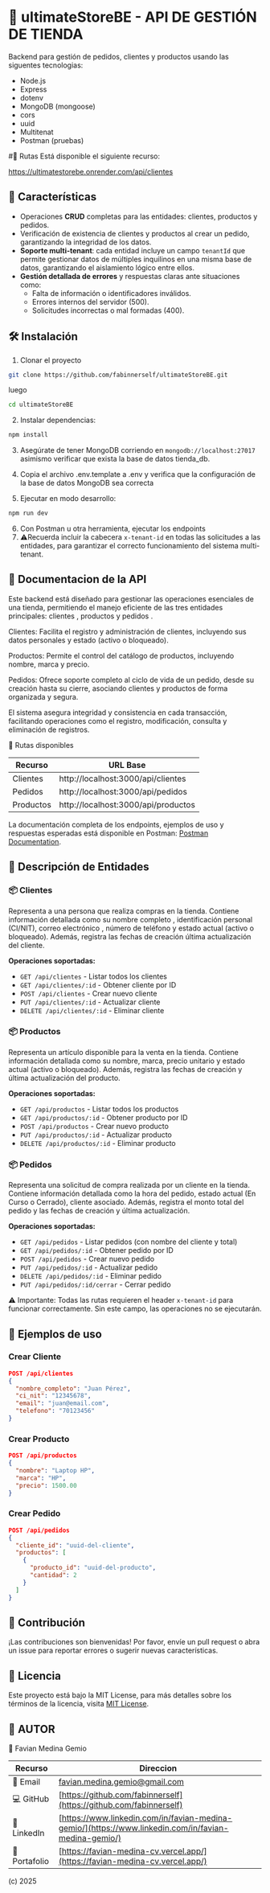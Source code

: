 # 📌 ultimateStoreBE - API DE GESTIÓN DE TIENDA 

Backend para gestión de pedidos, clientes y productos usando las siguentes tecnologias:

- Node.js
- Express
- dotenv
- MongoDB (mongoose)
- cors
- uuid
- Multitenat
- Postman (pruebas)

#🔗 Rutas Está disponible el siguiente recurso:

https://ultimatestorebe.onrender.com/api/clientes 

## 🌟 Características

- Operaciones **CRUD** completas para las entidades: clientes, productos y pedidos.
- Verificación de existencia de clientes y productos al crear un pedido, garantizando la integridad de los datos.
- **Soporte multi-tenant**: cada entidad incluye un campo `tenantId` que permite gestionar datos de múltiples inquilinos en una misma base de datos, garantizando el aislamiento lógico entre ellos.
- **Gestión detallada de errores** y respuestas claras ante situaciones como:
  - Falta de información o identificadores inválidos.
  - Errores internos del servidor (500).
  - Solicitudes incorrectas o mal formadas (400).

## 🛠️ Instalación

1. Clonar el proyecto
```bash
git clone https://github.com/fabinnerself/ultimateStoreBE.git
```
luego
```bash
cd ultimateStoreBE
```
2. Instalar dependencias:

```bash
npm install
```

3. Asegúrate de tener MongoDB corriendo en `mongodb://localhost:27017` asimismo verificar que exista la base de datos tienda_db.

4. Copia el archivo .env.template a .env y verifica que la configuración de la base de datos MongoDB sea correcta

5. Ejecutar en modo desarrollo:
```bash
npm run dev
```
6. Con Postman u otra herramienta, ejecutar los endpoints
7. ⚠️Recuerda incluir la cabecera `x-tenant-id` en todas las solicitudes a las entidades, para garantizar el correcto funcionamiento del sistema multi-tenant.

## 📘 Documentacion de la API 

Este backend está diseñado para gestionar las operaciones esenciales de una tienda, permitiendo el manejo eficiente de las tres entidades principales: clientes , productos y pedidos .

Clientes: Facilita el registro y administración de clientes, incluyendo sus datos personales y estado (activo o bloqueado).

Productos: Permite el control del catálogo de productos, incluyendo nombre, marca y precio.

Pedidos: Ofrece soporte completo al ciclo de vida de un pedido, desde su creación hasta su cierre, asociando clientes y productos de forma organizada y segura.

El sistema asegura integridad y consistencia en cada transacción, facilitando operaciones como el registro, modificación, consulta y eliminación de registros.

🔗 Rutas disponibles

| Recurso    | URL Base                            |
|-------------------|------------------------------|
| Clientes   | http://localhost:3000/api/clientes  |
| Pedidos    | http://localhost:3000/api/pedidos   |
| Productos  | http://localhost:3000/api/productos |

La documentación completa de los endpoints, ejemplos de uso y respuestas esperadas está disponible en Postman:  [Postman Documentation](https://documenter.getpostman.com/view/22674808/2sB34Zs4jL).


## 🧾 Descripción de Entidades

### 📦 Clientes

Representa a una persona que realiza compras en la tienda. Contiene información detallada como su nombre completo , identificación personal (CI/NIT), correo electrónico , número de teléfono y estado actual (activo o bloqueado). Además, registra las fechas de creación última actualización del cliente.

**Operaciones soportadas:**

- `GET /api/clientes` - Listar todos los clientes
- `GET /api/clientes/:id` - Obtener cliente por ID
- `POST /api/clientes` - Crear nuevo cliente
- `PUT /api/clientes/:id` - Actualizar cliente
- `DELETE /api/clientes/:id` - Eliminar cliente

### 📦 Productos

Representa un artículo disponible para la venta en la tienda. Contiene información detallada como su nombre, marca, precio unitario y estado actual (activo o bloqueado). Además, registra las fechas de creación y última actualización del producto.

**Operaciones soportadas:**

- `GET /api/productos` - Listar todos los productos
- `GET /api/productos/:id` - Obtener producto por ID
- `POST /api/productos` - Crear nuevo producto
- `PUT /api/productos/:id` - Actualizar producto
- `DELETE /api/productos/:id` - Eliminar producto

### 📦 Pedidos

Representa una solicitud de compra realizada por un cliente en la tienda. Contiene información detallada como la hora del pedido, estado actual (En Curso o Cerrado), cliente asociado. Además, registra el monto total del pedido y las fechas de creación y última actualización.

**Operaciones soportadas:**

- `GET /api/pedidos` - Listar pedidos (con nombre del cliente y total)
- `GET /api/pedidos/:id` - Obtener pedido por ID
- `POST /api/pedidos` - Crear nuevo pedido
- `PUT /api/pedidos/:id` - Actualizar pedido
- `DELETE /api/pedidos/:id` - Eliminar pedido
- `PUT /api/pedidos/:id/cerrar` - Cerrar pedido

⚠️ Importante: Todas las rutas requieren el header `x-tenant-id` para funcionar correctamente. Sin este campo, las operaciones no se ejecutarán. 

## 🧪 Ejemplos de uso

### Crear Cliente
```json
POST /api/clientes
{
  "nombre_completo": "Juan Pérez",
  "ci_nit": "12345678",
  "email": "juan@email.com",
  "telefono": "70123456"
}
```

### Crear Producto
```json
POST /api/productos
{
  "nombre": "Laptop HP",
  "marca": "HP",
  "precio": 1500.00
}
```

### Crear Pedido
```json
POST /api/pedidos
{
  "cliente_id": "uuid-del-cliente",
  "productos": [
    {
      "producto_id": "uuid-del-producto",
      "cantidad": 2
    }
  ]
}
 ```
 
## 🤝 Contribución

¡Las contribuciones son bienvenidas! Por favor, envíe un pull request o abra un issue para reportar errores o sugerir nuevas características.

## 📜 Licencia
 
Este proyecto está bajo la MIT License, para más detalles sobre los términos de la licencia, visita [MIT License](https://choosealicense.com/licenses/mit/ ).


## 🚀 AUTOR
👤 Favian Medina Gemio

| Recurso      | Direccion                            |
|--------------|---------------------------------------------------------------------------------------------------|
|📧 Email     |[favian.medina.gemio@gmail.com](favian.medina.gemio@gmail.com)                                      |
|💻 GitHub    |[https://github.com/fabinnerself](https://github.com/fabinnerself)                       |
|🧠 LinkedIn  |[https://www.linkedin.com/in/favian-medina-gemio/](https://www.linkedin.com/in/favian-medina-gemio/)|
|💼 Portafolio|[https://favian-medina-cv.vercel.app/](https://favian-medina-cv.vercel.app/)|
 

(c) 2025